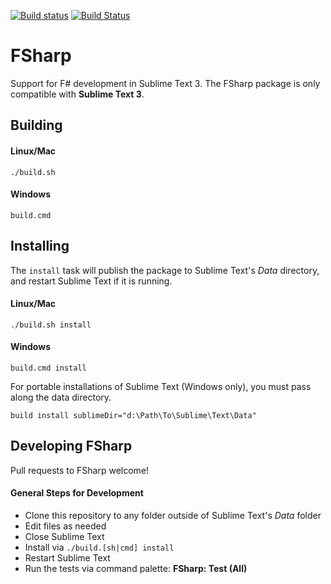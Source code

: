 [![Build status](https://ci.appveyor.com/api/projects/status/uuqaj61vyqwwxqe1/branch/master?svg=true)](https://ci.appveyor.com/project/guillermooo/sublime-fsharp-package/branch/master) [![Build Status](https://travis-ci.org/fsharp/sublime-fsharp-package.svg?branch=master)](https://travis-ci.org/fsharp/sublime-fsharp-package)

# FSharp

Support for F# development in Sublime Text 3.
The FSharp package
is only compatible
with **Sublime Text 3**.


## Building


#### Linux/Mac

```shell
./build.sh
```


#### Windows

```shell
build.cmd
```

## Installing


The `install` task
will publish the package
to Sublime Text's *Data* directory, and restart Sublime Text if it is running.


#### Linux/Mac

```shell
./build.sh install
```


#### Windows

```shell
build.cmd install
```

For portable installations of Sublime Text
(Windows only),
you must pass along
the data directory.

```shell
build install sublimeDir="d:\Path\To\Sublime\Text\Data"
```


## Developing FSharp

Pull requests to FSharp welcome!


#### General Steps for Development

* Clone this repository to any folder outside of Sublime Text's *Data* folder
* Edit files as needed
* Close Sublime Text
* Install via `./build.[sh|cmd] install`
* Restart Sublime Text
* Run the tests via command palette: **FSharp: Test (All)**
